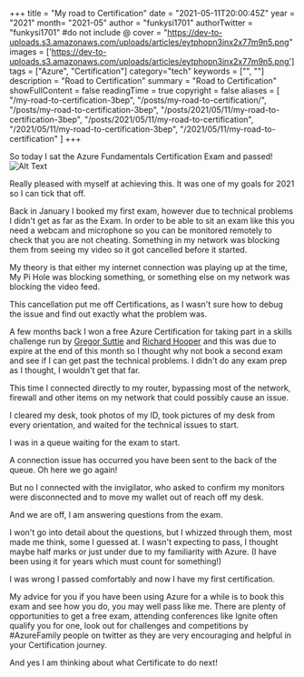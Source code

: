 +++
title = "My road to Certification"
date = "2021-05-11T20:00:45Z"
year = "2021"
month= "2021-05"
author = "funkysi1701"
authorTwitter = "funkysi1701" #do not include @
cover = "https://dev-to-uploads.s3.amazonaws.com/uploads/articles/eytphopn3inx2x77m9n5.png"
images = ['https://dev-to-uploads.s3.amazonaws.com/uploads/articles/eytphopn3inx2x77m9n5.png']
tags = ["Azure", "Certification"]
category="tech"
keywords = ["", ""]
description = "Road to Certification"
summary = "Road to Certification"
showFullContent = false
readingTime = true
copyright = false
aliases = [
    "/my-road-to-certification-3bep",
    "/posts/my-road-to-certification/",
    "/posts/my-road-to-certification-3bep",
    "/posts/2021/05/11/my-road-to-certification-3bep",
    "/posts/2021/05/11/my-road-to-certification",
    "/2021/05/11/my-road-to-certification-3bep",
    "/2021/05/11/my-road-to-certification"
]
+++

So today I sat the Azure Fundamentals Certification Exam and passed!
![Alt Text](https://dev-to-uploads.s3.amazonaws.com/uploads/articles/eytphopn3inx2x77m9n5.png)

Really pleased with myself at achieving this. It was one of my goals for 2021 so I can tick that off.

Back in January I booked my first exam, however due to technical problems I didn't get as far as the Exam. In order to be able to sit an exam like this you need a webcam and microphone so you can be monitored remotely to check that you are not cheating. Something in my network was blocking them from seeing my video so it got cancelled before it started.

My theory is that either my internet connection was playing up at the time, My Pi Hole was blocking something, or something else on my network was blocking the video feed.

This cancellation put me off Certifications, as I wasn't sure how to debug the issue and find out exactly what the problem was.

A few months back I won a free Azure Certification for taking part in a skills challenge run by [Gregor Suttie](https://twitter.com/gregor_suttie) and [Richard Hooper](https://twitter.com/Pixel_Robots) and this was due to expire at the end of this month so I thought why not book a second exam and see if I can get past the technical problems. I didn't do any exam prep as I thought, I wouldn't get that far.

This time I connected directly to my router, bypassing most of the network, firewall and other items on my network that could possibly cause an issue. 

I cleared my desk, took photos of my ID, took pictures of my desk from every orientation, and waited for the technical issues to start. 

I was in a queue waiting for the exam to start. 

A connection issue has occurred you have been sent to the back of the queue. Oh here we go again! 

But no I connected with the invigilator, who asked to confirm my monitors were disconnected and to move my wallet out of reach off my desk.  

And we are off, I am answering questions from the exam.

I won't go into detail about the questions, but I whizzed through them, most made me think, some I guessed at. I wasn't expecting to pass, I thought maybe half marks or just under due to my familiarity with Azure. (I have been using it for years which must count for something!)

I was wrong I passed comfortably and now I have my first certification.

My advice for you if you have been using Azure for a while is to book this exam and see how you do, you may well pass like me. There are plenty of opportunities to get a free exam, attending conferences like Ignite often qualify you for one, look out for challenges and competitions by #AzureFamily people on twitter as they are very encouraging and helpful in your Certification journey.

And yes I am thinking about what Certificate to do next!